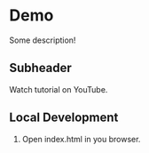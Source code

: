 # Demo

Some description!

## Subheader

Watch tutorial on YouTube.

## Local Development

1. Open index.html in you browser.
